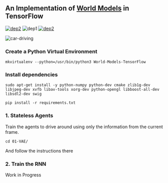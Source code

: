 ## An Implementation of [World Models](https://worldmodels.github.io/) in TensorFlow

[![dep2](https://img.shields.io/badge/TensorFlow-1.3%2B-orange.svg)](https://www.tensorflow.org/)
![dep1](https://img.shields.io/badge/Status-Work--in--Progress-brightgreen.svg)
[![dep2](https://img.shields.io/badge/OpenAI-Gym-blue.svg)](https://gym.openai.com/)

![car-driving](https://github.com/dariocazzani/World-Models-TensorFlow/blob/master/images/car-drive-dream.gif)

### Create a Python Virtual Environment

```
mkvirtualenv --python=/usr/bin/python3 World-Models-TensorFlow
```

###  Install dependencies
```
sudo apt-get install -y python-numpy python-dev cmake zlib1g-dev libjpeg-dev xvfb libav-tools xorg-dev python-opengl libboost-all-dev libsdl2-dev swig

pip install -r requirements.txt
```

### 1. Stateless Agents

Train the agents to drive around using only the information from the current frame.

```
cd 01-VAE/
```
And follow the instructions there

### 2. Train the RNN

Work in Progress
